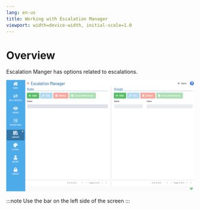 ```yaml
---
lang: en-us
title: Working with Escalation Manager
viewport: width=device-width, initial-scale=1.0
---
```


# Overview

Escalation Manger has options related to escalations.

![Working With Escalation Manger](../../../../../Resources/Images/SM/Library/EscalationManager/EscalationManager.png "Threshold Grid")

:::note
Use the bar on the left side of the screen
:::
